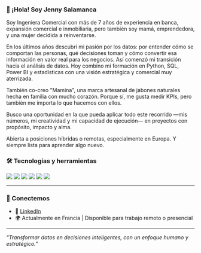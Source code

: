 ### 👋 ¡Hola! Soy Jenny Salamanca

Soy Ingeniera Comercial con más de 7 años de experiencia en banca, expansión comercial e inmobiliaria, pero también soy mamá, emprendedora, y una mujer decidida a reinventarse.

En los últimos años descubrí mi pasión por los datos: por entender cómo se comportan las personas, qué decisiones toman y cómo convertir esa información en valor real para los negocios. Así comenzó mi transición hacia el análisis de datos. Hoy combino mi formación en Python, SQL, Power BI y estadísticas con una visión estratégica y comercial muy aterrizada.

También co-creo "Mamina", una marca artesanal de jabones naturales hecha en familia con mucho corazón. Porque sí, me gusta medir KPIs, pero también me importa lo que hacemos con ellos.

Busco una oportunidad en la que pueda aplicar todo este recorrido —mis números, mi creatividad y mi capacidad de ejecución— en proyectos con propósito, impacto y alma.

Abierta a posiciones híbridas o remotas, especialmente en Europa. Y siempre lista para aprender algo nuevo.

### 🛠️ Tecnologías y herramientas

<img src="https://img.shields.io/badge/Python-3670A0?style=for-the-badge&logo=python&logoColor=fff"/>
<img src="https://img.shields.io/badge/SQL-003B57?style=for-the-badge&logo=postgresql&logoColor=white"/>
<img src="https://img.shields.io/badge/PowerBI-F2C811?style=for-the-badge&logo=powerbi&logoColor=black"/>
<img src="https://img.shields.io/badge/GitHub-181717?style=for-the-badge&logo=github&logoColor=white"/>
<img src="https://img.shields.io/badge/Pandas-150458?style=for-the-badge&logo=pandas&logoColor=white"/>
<img src="https://img.shields.io/badge/Plotly-3F4F75?style=for-the-badge&logo=plotly&logoColor=white"/>

---

### 🤝 Conectemos

- 💼 [LinkedIn](https://www.linkedin.com/in/jenny-salamanca-franco/)
- 🌍 Actualmente en Francia | Disponible para trabajo remoto o presencial

---

*“Transformar datos en decisiones inteligentes, con un enfoque humano y estratégico.”*

<!--
**Jenisita36/Jenisita36** is a ✨ _special_ ✨ repository because its `README.md` (this file) appears on your GitHub profile.

Here are some ideas to get you started:

- 🔭 I’m currently working on ...
- 🌱 I’m currently learning ...
- 👯 I’m looking to collaborate on ...
- 🤔 I’m looking for help with ...
- 💬 Ask me about ...
- 📫 How to reach me: ...
- 😄 Pronouns: ...
- ⚡ Fun fact: ...
-->
